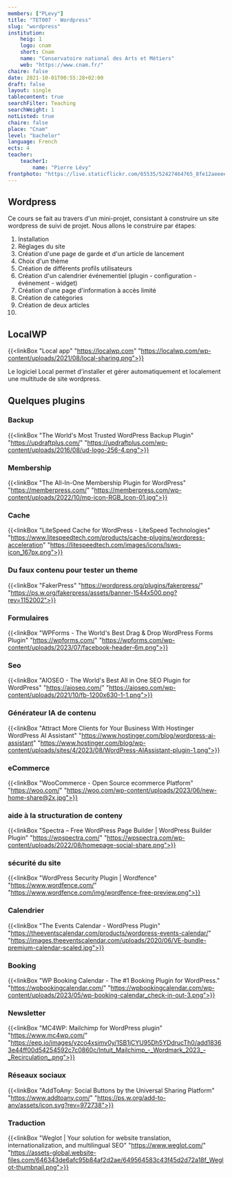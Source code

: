 ```yaml
---
members: ["PLevy"]
title: "TET007 · Wordpress"
slug: "wordpress"
institution:
    heig: 1
    logo: cnam
    short: Cnam
    name: "Conservatoire national des Arts et Métiers"
    web: "https://www.cnam.fr/"
chaire: false
date: 2021-10-01T00:55:28+02:00
draft: false
layout: single
tablecontent: true
searchFilter: Teaching
searchWeight: 1
notListed: true
chaire: false
place: "Cnam"
level: "bachelor"
language: French
ects: 4
teacher:
    teacher1:
        name: "Pierre Lévy"
frontphoto: "https://live.staticflickr.com/65535/52427464765_8fe12aeeee_h.jpg"
---
```


## Wordpress

Ce cours se fait au travers d'un mini-projet, consistant à construire un site wordpress de suivi de projet. Nous allons le construire par étapes:

1. Installation
2. Réglages du site
3. Création d'une page de garde et d'un article de lancement
4. Choix d'un thème
5. Création de différents profils utilisateurs
6. Création d'un calendrier événementiel (plugin - configuration - événement - widget)
7. Création d'une page d'information à  accès limité
8. Création de catégories
9. Création de deux articles
10. 

## LocalWP

{{<linkBox "Local app" "https://localwp.com" "https://localwp.com/wp-content/uploads/2021/08/local-sharing.png">}}

Le logiciel Local permet d'installer et gérer automatiquement et localement une multitude de site wordpress.

## Quelques plugins

### Backup
{{<linkBox "The World's Most Trusted WordPress Backup Plugin" "https://updraftplus.com/" "https://updraftplus.com/wp-content/uploads/2016/08/ud-logo-256-4.png">}}

### Membership
{{<linkBox "The All-In-One Membership Plugin for WordPress" "https://memberpress.com/" "https://memberpress.com/wp-content/uploads/2022/10/mp-icon-RGB_Icon-01.jpg">}}

### Cache
{{<linkBox "LiteSpeed Cache for WordPress - LiteSpeed Technologies" "https://www.litespeedtech.com/products/cache-plugins/wordpress-acceleration" "https://litespeedtech.com/images/icons/lsws-icon_167px.png">}}

### Du faux contenu pour tester un theme
{{<linkBox "FakerPress" "https://wordpress.org/plugins/fakerpress/" "https://ps.w.org/fakerpress/assets/banner-1544x500.png?rev=1152002">}}

### Formulaires
{{<linkBox "WPForms - The World's Best Drag & Drop WordPress Forms Plugin" "https://wpforms.com/" "https://wpforms.com/wp-content/uploads/2023/07/facebook-header-6m.png">}}

### Seo
{{<linkBox "AIOSEO - The World's Best All in One SEO Plugin for WordPress" "https://aioseo.com/" "https://aioseo.com/wp-content/uploads/2021/10/fb-1200x630-1-1.png">}}

### Générateur IA de contenu
{{<linkBox "Attract More Clients for Your Business With Hostinger WordPress AI Assistant" "https://www.hostinger.com/blog/wordpress-ai-assistant" "https://www.hostinger.com/blog/wp-content/uploads/sites/4/2023/08/WordPress-AIAssistant-plugin-1.png">}}

### eCommerce
{{<linkBox "WooCommerce - Open Source ecommerce Platform" "https://woo.com/" "https://woo.com/wp-content/uploads/2023/06/new-home-share@2x.jpg">}}

### aide à la structuration de conteny
{{<linkBox "Spectra – Free WordPress Page Builder | WordPress Builder Plugin" "https://wpspectra.com/" "https://wpspectra.com/wp-content/uploads/2022/08/homepage-social-share.png">}}

### sécurité du site
{{<linkBox "WordPress Security Plugin | Wordfence" "https://www.wordfence.com/" "https://www.wordfence.com/img/wordfence-free-preview.png">}}

### Calendrier
{{<linkBox "The Events Calendar - WordPress Plugin" "https://theeventscalendar.com/products/wordpress-events-calendar/" "https://images.theeventscalendar.com/uploads/2020/06/VE-bundle-premium-calendar-scaled.jpg">}}

### Booking
{{<linkBox "WP Booking Calendar - The #1 Booking Plugin for WordPress." "https://wpbookingcalendar.com/" "https://wpbookingcalendar.com/wp-content/uploads/2023/05/wp-booking-calendar_check-in-out-3.png">}}

### Newsletter
{{<linkBox "MC4WP: Mailchimp for WordPress plugin" "https://www.mc4wp.com/" "https://eep.io/images/yzco4xsimv0y/1SB1jCYU95Dh5YDdrucTh0/add18363e44ff00d54254592c7c0860c/Intuit_Mailchimp_-_Wordmark_2023_-_Recirculation_.png">}}

### Réseaux sociaux
{{<linkBox "AddToAny: Social Buttons by the Universal Sharing Platform" "https://www.addtoany.com/" "https://ps.w.org/add-to-any/assets/icon.svg?rev=972738">}}

### Traduction
{{<linkBox "Weglot | Your solution for website translation, internationalization, and multilingual SEO" "https://www.weglot.com/" "https://assets-global.website-files.com/646343de6afc95b84af2d2ae/649564583c43f45d2d72a18f_Weglot-thumbnail.png">}}